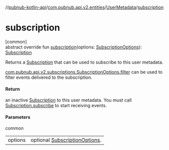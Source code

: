 //[pubnub-kotlin-api](../../../index.md)/[com.pubnub.api.v2.entities](../index.md)/[UserMetadata](index.md)/[subscription](subscription.md)

# subscription

[common]\
abstract override fun [subscription](subscription.md)(options: [SubscriptionOptions](../../com.pubnub.api.v2.subscriptions/-subscription-options/index.md)): [Subscription](../../com.pubnub.api.v2.subscriptions/-subscription/index.md)

Returns a [Subscription](../../com.pubnub.api.v2.subscriptions/-subscription/index.md) that can be used to subscribe to this user metadata.

[com.pubnub.api.v2.subscriptions.SubscriptionOptions.filter](../../com.pubnub.api.v2.subscriptions/-subscription-options/-companion/filter.md) can be used to filter events delivered to the subscription.

#### Return

an inactive [Subscription](../../com.pubnub.api.v2.subscriptions/-subscription/index.md) to this user metadata. You must call [Subscription.subscribe](../../../../../pubnub-kotlin/pubnub-kotlin-api/com.pubnub.api.v2.subscriptions/-subscription/subscribe.md) to start receiving events.

#### Parameters

common

| | |
|---|---|
| options | optional [SubscriptionOptions](../../com.pubnub.api.v2.subscriptions/-subscription-options/index.md). |
